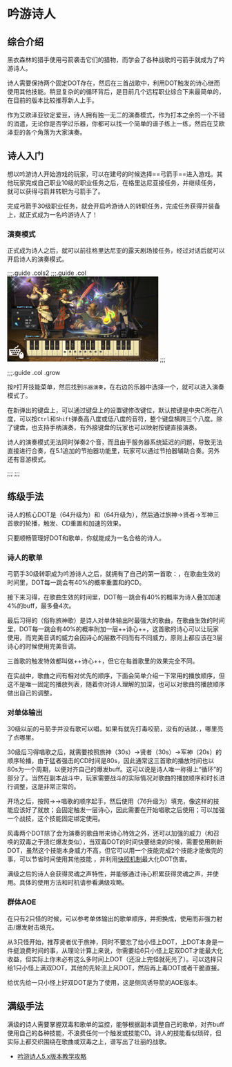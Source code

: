 # 吟游诗人
<FloatTOC />

## 综合介绍

黑衣森林的猎手使用弓箭袭击它们的猎物，而学会了各种战歌的弓箭手就成为了吟游诗人。

诗人需要保持两个固定DOT存在，然后在三首战歌中，利用DOT触发的诗心继而使用其他技能。稍显复杂的的循环背后，是目前几个远程职业综合下来最简单的，在目前的版本比较推荐新人上手。

作为艾欧泽亚钦定爱豆，诗人拥有独一无二的演奏模式，作为打本之余的一个不错的消遣，无论你是否学过乐器，你都可以找一个简单的谱子练上一练，然后在艾欧泽亚的各个角落为大家演奏。

## 诗人入门

想以吟游诗人开始游戏的玩家，可以在建号的时候选择==弓箭手==进入游戏。其他玩家完成自己职业10级的职业任务之后，在格里达尼亚接任务<quest name="如何加入弓箭手行会" />，并继续<quest name="百步穿杨的弓箭手" />任务，就可以获得弓箭并转职为弓箭手了。

完成弓箭手30级职业任务<quest name="毫无迷惘的眼瞳" type="plus" />，就会开启吟游诗人的转职任务<quest name="诗与弓交织的旋律" type="plus" />，完成任务获得<item name="吟游诗人之证" />并装备上，就正式成为一名吟游诗人了！

### 演奏模式

正式成为诗人之后，就可以前往格里达尼亚的露天剧场接任务<quest type="plus" name="演奏心中的旋律" />，经过对话后就可以开启诗人的演奏模式。

;;;.guide .cols2
;;;.guide .col
<img src="./bard.assets/perform.jpg" width="350" />
;;;

;;;.guide .col .grow

按`P`打开技能菜单，然后找到`乐器演奏`，在右边的乐器中选择一个，就可以进入演奏模式了。

在新弹出的键盘上，可以通过键盘上的设置键修改键位，默认按键是中央C所在八度，可以按`Ctrl`和`Shift`弹奏高八度或低八度的音符，整个键盘横跨三个八度。除了键盘，也支持手柄演奏，有外接键盘的玩家也可以映射按键直接演奏。

诗人的演奏模式无法同时弹奏2个音，而且由于服务器系统延迟的问题，导致无法直接进行合奏，在5.1追加的节拍器功能里，玩家可以通过节拍器辅助合奏。另外还有音游模式。

;;;
;;;


## 练级手法

诗人的核心DOT是<Action name="毒咬箭" />（64升级为<Action name="烈毒咬箭" />）和<Action name="风蚀箭" />（64升级为<Action name="狂风蚀箭" />），然后通过<Action name="放浪神的小步舞曲">旅神</Action>→<Action name="贤者的叙事谣">贤者</Action>→<Action name="军神的赞美歌">军神</Action>三首歌的轮播，触发<Action name="完美音调" />、<Action name="失血箭" />CD重置和加速的效果。

只要顺畅管理好DOT和歌单，你就能成为一名合格的诗人。

### 诗人的歌单

弓箭手30级转职成为吟游诗人之后，就拥有了自己的第一首歌：<Action name="贤者的叙事谣" />，在歌曲生效的时间里，DOT每一跳会有40%的概率重置<Action name="失血箭" />和<Action name="死亡箭雨" />的CD。

接下来习得<Action name="军神的赞美歌" />，在歌曲生效的时间里，DOT每一跳会有40%的概率为诗人叠加加速4%的buff，最多叠4次。

最后习得的<Action name="放浪神的小步舞曲" />（俗称旅神歌）是诗人对单体输出时最强大的歌曲，在歌曲生效的时间里，DOT每一跳会有40%的概率附加一层++诗心++，这首歌的诗心可以让玩家使用<Action name="完美音调" />，而完美音调的威力会因诗心的层数不同而有不同威力，原则上都应该在3层诗心的时候使用完美音调。

三首歌的触发特效都叫做++诗心++，但它在每首歌里的效果完全不同。

在实战中，歌曲之间有相对优先的顺序，下面会简单介绍一下常用的播放顺序，但这不是唯一固定的播放列表，随着你对诗人理解的加深，也可以对歌曲的播放顺序做出自己的调整。

### 对单体输出 

30级以前的弓箭手并没有歌可以唱，如果有<Action name="毒咬箭" />就先打毒咬箭，没有的话就<Action name="强力射击" />、<Action name="失血箭" />，哪里亮了点哪里。

30级后习得唱歌之后，就需要按照<Action name="放浪神的小步舞曲">旅神</Action>（30s）→<Action name="贤者的叙事谣">贤者</Action>（30s）→<Action name="军神的赞美歌">军神</Action>（20s）的顺序轮播，由于猛者强击的CD时间是80s，因此通常这三首歌的播放时间也以80s为一个周期，以便对齐自己的爆发buff。这可以说是诗人唯一称得上“循环”的部分了。当然在副本战斗中，玩家需要战斗的实际情况对歌曲的播放顺序和时长进行调整，这是非常正常的。

开场之后，按照<Action name="狂风蚀箭" />→<Action name="烈毒咬箭" />→唱歌的顺序起手，然后使用<Action name="强力射击" />（76升级为<Action name="爆发射击" />）填充，像<Action name="失血箭" />这样的技能应该好了就放；<Action name="九天连箭" />会固定触发一层诗心，因此需要在开始唱歌之后使用；<Action name="纷乱箭" />可以加强一个战技，这个技能固定绑定<Action name="辉煌箭" />使用。

风毒两个DOT除了会为演奏的歌曲带来诗心特效之外，还可以加强<Action name="侧风诱导箭" />的威力（和召唤的双毒之于溃烂爆发类似），当双毒DOT的时间快要结束的时候，需要使用<Action name="伶牙俐齿" />刷新DOT，虽然这个技能本身威力不高，但它可以用一个技能完成2个技能才能做完的事，可以节省时间使用其他技能 ，并利用[快照机制](/basic/battle.md#DOT)最大化DOT伤害。

满级之后的诗人会获得灵魂之声特性，并能够通过诗心积累获得灵魂之声，并使用<Action name="绝顶箭" />。具体的使用方法和时机请参看满级攻略。

### 群体AOE

在只有2只怪的时候，可以参考单体输出的歌单顺序，并把<Action name="失血箭" />换成<Action name="死亡箭雨" />，使用<Action name="连珠箭" />而非强力射击/爆发射击填充。

从3只怪开始，推荐<Action name="贤者的叙事谣">贤者</Action>优于<Action name="放浪神的小步舞曲">旅神</Action>，同时不要忘了给小怪上DOT，上DOT本身是一件挺浪费时间的事，从理论计算上来说，你需要给6只小怪上足双DOT才能最大化收益，但实际上你未必有这么多时间上DOT（还没上完怪就死光了）。可以选择只给1只小怪上满双DOT，其他的先轮流上风DOT，然后再上毒DOT或者干脆直接<Action name="连珠箭" />。

给优先给一只小怪上好双DOT是为了使用<Action name="影噬箭" />，这是侧风诱导箭的AOE版本。

## 满级手法

满级的诗人需要掌握双毒和歌单的监控，能够根据副本调整自己的歌单，对齐buff使用自己的各种技能，不浪费任何一个触发或技能CD。诗人的技能看似琐碎，但实际上都交织围绕在歌曲或双毒之上，谱写出了壮丽的战歌。

* [吟游诗人5.x版本教学攻略](https://bbs.nga.cn/read.php?tid=17954875)
